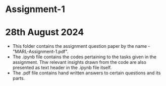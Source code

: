 # Assignment-1
# 28th August 2024
- This folder contains the assignment question paper by the name - "MARL-Assignment-1.pdf".
- The .ipynb file contains the codes pertaining to the tasks given in the assignment. Thw relevant insights drawn from the code are also presented as text header in the .ipynb file itself.
- The .pdf file contains hand written answers to certain questions and its parts. 
